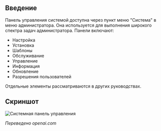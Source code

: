 <!-- Filename: J4.x:System_Dashboard / Display title: Системная панель управления -->

## Введение

Панель управления системой доступна через пункт меню "Система" в меню администратора. Она используется для выполнения широкого спектра задач администратора. Панели включают:

- Настройка
- Установка
- Шаблоны
- Обслуживание
- Управление
- Информация
- Обновление
- Разрешения пользователей

Отдельные элементы рассматриваются в других руководствах.

## Скриншот

![Системная панель управления](../../../en/images/dashboards/system-dashboard.png)

*Переведено openai.com*

